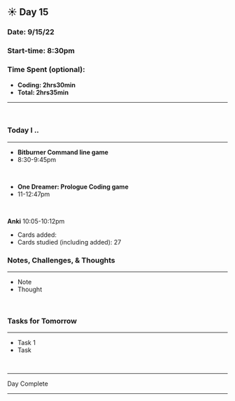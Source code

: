 
## :sunny: **Day 15**

### Date: 9/15/22

### Start-time: 8:30pm

### Time Spent (optional): 
- **Coding: 2hrs30min**
- **Total: 2hrs35min** 

<hr>

<br>

### **Today I ..**

<hr>

- **Bitburner Command line game** 
-  8:30-9:45pm


<br>

- **One Dreamer: Prologue Coding game** 
-  11-12:47pm

<br>


**Anki**
10:05-10:12pm
- Cards added: 
- Cards studied (including added): 27

### **Notes, Challenges, & Thoughts**

<hr>

- Note
- Thought

<br>

### **Tasks for Tomorrow**

<hr>

- Task 1
- Task 

<br>
<hr>Day Complete<hr>